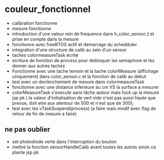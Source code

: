# couleur_fonctionnel
- calibration fonctionne
- mesure fonctionne
- introduction d'une valeur min de frequence dans h_color_sensor_t et prise en compte dans la mesure
- fonctionne avec freeRTOS actif et demarrage du schedduler
- integration d'une structure de calib au sein d'un sensor
- taches colormeasureTask écrite
- ecriture de fonction de process pour debloquer les semaphore et les donner aux autres taches
- Fonctionne avec une tache temoin et la tache colorMeasure (affichage uniquement) dans color_sensor.c et la fonction de calib au debut
- test avec un declenchement de mesure dans colormeasureTask 
- fonctionne avec une distance inferieure au cm VS la surface a mesurer
- colorMeasureTask s'execute sans tâche autour mais fuck up la mesure jsp pk ( la valeur d'initialisation de vert vide n'est pas aussi haute que prevue, doit etre aux alentour de 500 et n'est que de 300);
- test avec les vTaskSuspend(process) (a faire mais modif avec flag de retour de fin de mesure a faire)

## ne pas oublier 
- set photodiode verte dans l'interruption du bouton
- mettre la fonction sensorHandleCalib avant toutes les autres sinon ca plante jsp pk
